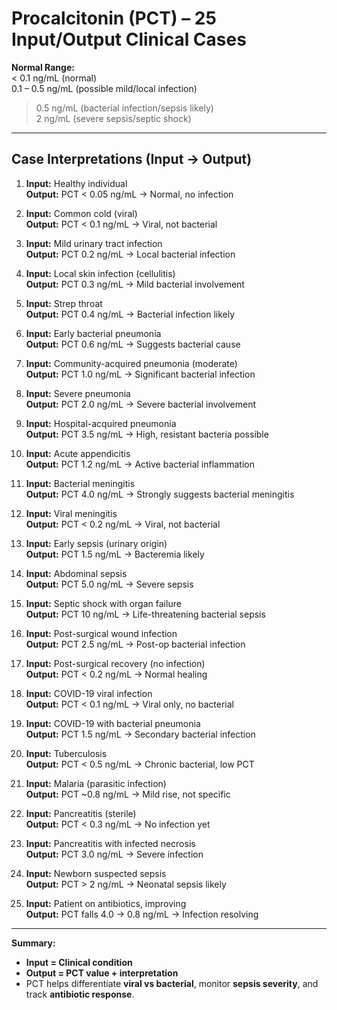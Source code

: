 # Procalcitonin (PCT) – 25 Input/Output Clinical Cases

**Normal Range:**  
< 0.1 ng/mL (normal)  
0.1 – 0.5 ng/mL (possible mild/local infection)  
> 0.5 ng/mL (bacterial infection/sepsis likely)  
> 2 ng/mL (severe sepsis/septic shock)

---

## Case Interpretations (Input → Output)

1. **Input:** Healthy individual  
   **Output:** PCT < 0.05 ng/mL → Normal, no infection  

2. **Input:** Common cold (viral)  
   **Output:** PCT < 0.1 ng/mL → Viral, not bacterial  

3. **Input:** Mild urinary tract infection  
   **Output:** PCT 0.2 ng/mL → Local bacterial infection  

4. **Input:** Local skin infection (cellulitis)  
   **Output:** PCT 0.3 ng/mL → Mild bacterial involvement  

5. **Input:** Strep throat  
   **Output:** PCT 0.4 ng/mL → Bacterial infection likely  

6. **Input:** Early bacterial pneumonia  
   **Output:** PCT 0.6 ng/mL → Suggests bacterial cause  

7. **Input:** Community-acquired pneumonia (moderate)  
   **Output:** PCT 1.0 ng/mL → Significant bacterial infection  

8. **Input:** Severe pneumonia  
   **Output:** PCT 2.0 ng/mL → Severe bacterial involvement  

9. **Input:** Hospital-acquired pneumonia  
   **Output:** PCT 3.5 ng/mL → High, resistant bacteria possible  

10. **Input:** Acute appendicitis  
    **Output:** PCT 1.2 ng/mL → Active bacterial inflammation  

11. **Input:** Bacterial meningitis  
    **Output:** PCT 4.0 ng/mL → Strongly suggests bacterial meningitis  

12. **Input:** Viral meningitis  
    **Output:** PCT < 0.2 ng/mL → Viral, not bacterial  

13. **Input:** Early sepsis (urinary origin)  
    **Output:** PCT 1.5 ng/mL → Bacteremia likely  

14. **Input:** Abdominal sepsis  
    **Output:** PCT 5.0 ng/mL → Severe sepsis  

15. **Input:** Septic shock with organ failure  
    **Output:** PCT 10 ng/mL → Life-threatening bacterial sepsis  

16. **Input:** Post-surgical wound infection  
    **Output:** PCT 2.5 ng/mL → Post-op bacterial infection  

17. **Input:** Post-surgical recovery (no infection)  
    **Output:** PCT < 0.2 ng/mL → Normal healing  

18. **Input:** COVID-19 viral infection  
    **Output:** PCT < 0.1 ng/mL → Viral only, no bacterial  

19. **Input:** COVID-19 with bacterial pneumonia  
    **Output:** PCT 1.5 ng/mL → Secondary bacterial infection  

20. **Input:** Tuberculosis  
    **Output:** PCT < 0.5 ng/mL → Chronic bacterial, low PCT  

21. **Input:** Malaria (parasitic infection)  
    **Output:** PCT ~0.8 ng/mL → Mild rise, not specific  

22. **Input:** Pancreatitis (sterile)  
    **Output:** PCT < 0.3 ng/mL → No infection yet  

23. **Input:** Pancreatitis with infected necrosis  
    **Output:** PCT 3.0 ng/mL → Severe infection  

24. **Input:** Newborn suspected sepsis  
    **Output:** PCT > 2 ng/mL → Neonatal sepsis likely  

25. **Input:** Patient on antibiotics, improving  
    **Output:** PCT falls 4.0 → 0.8 ng/mL → Infection resolving  

---

**Summary:**  
- **Input = Clinical condition**  
- **Output = PCT value + interpretation**  
- PCT helps differentiate **viral vs bacterial**, monitor **sepsis severity**, and track **antibiotic response**.

